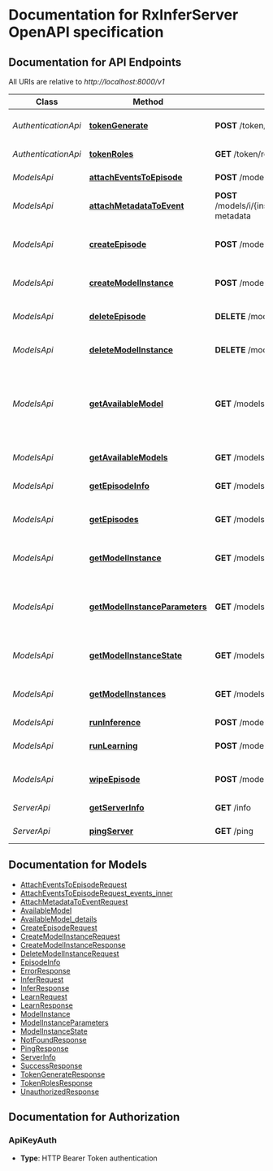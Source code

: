 # Documentation for RxInferServer OpenAPI specification

<a name="documentation-for-api-endpoints"></a>
## Documentation for API Endpoints

All URIs are relative to *http://localhost:8000/v1*

| Class | Method | HTTP request | Description |
|------------ | ------------- | ------------- | -------------|
| *AuthenticationApi* | [**tokenGenerate**](Apis/AuthenticationApi.md#tokenGenerate) | **POST** /token/generate | Generate authentication token |
*AuthenticationApi* | [**tokenRoles**](Apis/AuthenticationApi.md#tokenRoles) | **GET** /token/roles | Get token roles |
| *ModelsApi* | [**attachEventsToEpisode**](Apis/ModelsApi.md#attachEventsToEpisode) | **POST** /models/i/{instance_id}/episodes/{episode_name}/attach-events | Attach events to an episode |
*ModelsApi* | [**attachMetadataToEvent**](Apis/ModelsApi.md#attachMetadataToEvent) | **POST** /models/i/{instance_id}/episodes/{episode_name}/events/{event_id}/attach-metadata | Attach metadata to an event |
*ModelsApi* | [**createEpisode**](Apis/ModelsApi.md#createEpisode) | **POST** /models/i/{instance_id}/create-episode | Create a new episode for a model instance |
*ModelsApi* | [**createModelInstance**](Apis/ModelsApi.md#createModelInstance) | **POST** /models/create-instance | Create a new model instance |
*ModelsApi* | [**deleteEpisode**](Apis/ModelsApi.md#deleteEpisode) | **DELETE** /models/i/{instance_id}/episodes/{episode_name} | Delete an episode for a model |
*ModelsApi* | [**deleteModelInstance**](Apis/ModelsApi.md#deleteModelInstance) | **DELETE** /models/i/{instance_id} | Delete a model instance |
*ModelsApi* | [**getAvailableModel**](Apis/ModelsApi.md#getAvailableModel) | **GET** /models/available/{model_name} | Get information about a specific model available for creation |
*ModelsApi* | [**getAvailableModels**](Apis/ModelsApi.md#getAvailableModels) | **GET** /models/available | Get models available for creation |
*ModelsApi* | [**getEpisodeInfo**](Apis/ModelsApi.md#getEpisodeInfo) | **GET** /models/i/{instance_id}/episodes/{episode_name} | Get episode information |
*ModelsApi* | [**getEpisodes**](Apis/ModelsApi.md#getEpisodes) | **GET** /models/i/{instance_id}/episodes | Get all episodes for a model instance |
*ModelsApi* | [**getModelInstance**](Apis/ModelsApi.md#getModelInstance) | **GET** /models/i/{instance_id} | Get model instance information |
*ModelsApi* | [**getModelInstanceParameters**](Apis/ModelsApi.md#getModelInstanceParameters) | **GET** /models/i/{instance_id}/parameters | Get the parameters of a model instance (current episode) |
*ModelsApi* | [**getModelInstanceState**](Apis/ModelsApi.md#getModelInstanceState) | **GET** /models/i/{instance_id}/state | Get the state of a model instance |
*ModelsApi* | [**getModelInstances**](Apis/ModelsApi.md#getModelInstances) | **GET** /models/instances | Get all created model instances |
*ModelsApi* | [**runInference**](Apis/ModelsApi.md#runInference) | **POST** /models/i/{instance_id}/infer | Run inference |
*ModelsApi* | [**runLearning**](Apis/ModelsApi.md#runLearning) | **POST** /models/i/{instance_id}/learn | Learn from previous observations |
*ModelsApi* | [**wipeEpisode**](Apis/ModelsApi.md#wipeEpisode) | **POST** /models/i/{instance_id}/episodes/{episode_name}/wipe | Wipe all events from an episode |
| *ServerApi* | [**getServerInfo**](Apis/ServerApi.md#getServerInfo) | **GET** /info | Get server information |
*ServerApi* | [**pingServer**](Apis/ServerApi.md#pingServer) | **GET** /ping | Health check endpoint |


<a name="documentation-for-models"></a>
## Documentation for Models

 - [AttachEventsToEpisodeRequest](./Models/AttachEventsToEpisodeRequest.md)
 - [AttachEventsToEpisodeRequest_events_inner](./Models/AttachEventsToEpisodeRequest_events_inner.md)
 - [AttachMetadataToEventRequest](./Models/AttachMetadataToEventRequest.md)
 - [AvailableModel](./Models/AvailableModel.md)
 - [AvailableModel_details](./Models/AvailableModel_details.md)
 - [CreateEpisodeRequest](./Models/CreateEpisodeRequest.md)
 - [CreateModelInstanceRequest](./Models/CreateModelInstanceRequest.md)
 - [CreateModelInstanceResponse](./Models/CreateModelInstanceResponse.md)
 - [DeleteModelInstanceRequest](./Models/DeleteModelInstanceRequest.md)
 - [EpisodeInfo](./Models/EpisodeInfo.md)
 - [ErrorResponse](./Models/ErrorResponse.md)
 - [InferRequest](./Models/InferRequest.md)
 - [InferResponse](./Models/InferResponse.md)
 - [LearnRequest](./Models/LearnRequest.md)
 - [LearnResponse](./Models/LearnResponse.md)
 - [ModelInstance](./Models/ModelInstance.md)
 - [ModelInstanceParameters](./Models/ModelInstanceParameters.md)
 - [ModelInstanceState](./Models/ModelInstanceState.md)
 - [NotFoundResponse](./Models/NotFoundResponse.md)
 - [PingResponse](./Models/PingResponse.md)
 - [ServerInfo](./Models/ServerInfo.md)
 - [SuccessResponse](./Models/SuccessResponse.md)
 - [TokenGenerateResponse](./Models/TokenGenerateResponse.md)
 - [TokenRolesResponse](./Models/TokenRolesResponse.md)
 - [UnauthorizedResponse](./Models/UnauthorizedResponse.md)


<a name="documentation-for-authorization"></a>
## Documentation for Authorization

<a name="ApiKeyAuth"></a>
### ApiKeyAuth

- **Type**: HTTP Bearer Token authentication

